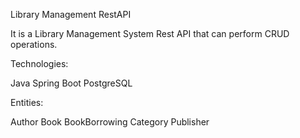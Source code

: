 Library Management RestAPI

It is a Library Management System Rest API that can perform CRUD operations.

Technologies:

Java
Spring Boot
PostgreSQL

Entities:

Author
Book
BookBorrowing
Category
Publisher
